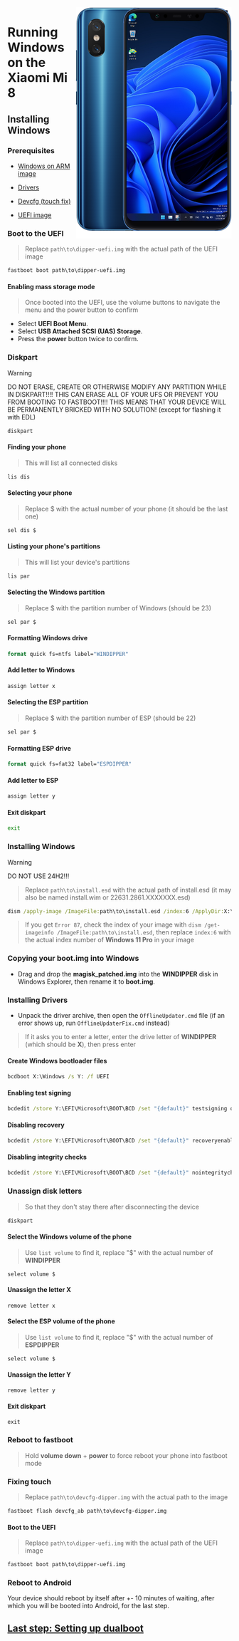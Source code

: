 <img align="right" src="https://github.com/n00b69/woa-dipper/blob/main/dipper.png" width="350" alt="Windows 11 running on dipper">

# Running Windows on the Xiaomi Mi 8

## Installing Windows

### Prerequisites
- [Windows on ARM image](https://worproject.com/esd)
  
- [Drivers](https://github.com/n00b69/woa-dipper/releases/tag/Drivers)

- [Devcfg (touch fix)](https://github.com/n00b69/woa-dipper/releases/download/Files/devcfg-dipper.img)

- [UEFI image](https://github.com/n00b69/woa-dipper/releases/tag/UEFI)

### Boot to the UEFI
> Replace `path\to\dipper-uefi.img` with the actual path of the UEFI image
```cmd
fastboot boot path\to\dipper-uefi.img
```

#### Enabling mass storage mode
> Once booted into the UEFI, use the volume buttons to navigate the menu and the power button to confirm
- Select **UEFI Boot Menu**.
- Select **USB Attached SCSI (UAS) Storage**.
- Press the **power** button twice to confirm.

### Diskpart
> [!WARNING]
> DO NOT ERASE, CREATE OR OTHERWISE MODIFY ANY PARTITION WHILE IN DISKPART!!!! THIS CAN ERASE ALL OF YOUR UFS OR PREVENT YOU FROM BOOTING TO FASTBOOT!!!! THIS MEANS THAT YOUR DEVICE WILL BE PERMANENTLY BRICKED WITH NO SOLUTION! (except for flashing it with EDL)

```cmd
diskpart
```

#### Finding your phone
> This will list all connected disks
```cmd
lis dis
```

#### Selecting your phone
> Replace $ with the actual number of your phone (it should be the last one)
```cmd
sel dis $
```

#### Listing your phone's partitions
> This will list your device's partitions
```cmd
lis par
```

#### Selecting the Windows partition
> Replace $ with the partition number of Windows (should be 23)
```cmd
sel par $
```

#### Formatting Windows drive
```cmd
format quick fs=ntfs label="WINDIPPER"
```

#### Add letter to Windows
```cmd
assign letter x
```

#### Selecting the ESP partition
> Replace $ with the partition number of ESP (should be 22)
```cmd
sel par $
```

#### Formatting ESP drive
```cmd
format quick fs=fat32 label="ESPDIPPER"
```

#### Add letter to ESP
```cmd
assign letter y
```

#### Exit diskpart
```cmd
exit
```

### Installing Windows
> [!Warning]
> DO NOT USE 24H2!!!

> Replace `path\to\install.esd` with the actual path of install.esd (it may also be named install.wim or 22631.2861.XXXXXXX.esd)

```cmd
dism /apply-image /ImageFile:path\to\install.esd /index:6 /ApplyDir:X:\
```

> If you get `Error 87`, check the index of your image with `dism /get-imageinfo /ImageFile:path\to\install.esd`, then replace `index:6` with the actual index number of **Windows 11 Pro** in your image

### Copying your boot.img into Windows
- Drag and drop the **magisk_patched.img** into the **WINDIPPER** disk in Windows Explorer, then rename it to **boot.img**.

### Installing Drivers
- Unpack the driver archive, then open the `OfflineUpdater.cmd` file (if an error shows up, run `OfflineUpdaterFix.cmd` instead)

> If it asks you to enter a letter, enter the drive letter of **WINDIPPER** (which should be **X**), then press enter
  
#### Create Windows bootloader files
```cmd
bcdboot X:\Windows /s Y: /f UEFI
```

#### Enabling test signing
```cmd
bcdedit /store Y:\EFI\Microsoft\BOOT\BCD /set "{default}" testsigning on
```

#### Disabling recovery
```cmd
bcdedit /store Y:\EFI\Microsoft\BOOT\BCD /set "{default}" recoveryenabled no
```

#### Disabling integrity checks
```cmd
bcdedit /store Y:\EFI\Microsoft\BOOT\BCD /set "{default}" nointegritychecks on
```

### Unassign disk letters
> So that they don't stay there after disconnecting the device
```cmd
diskpart
```

#### Select the Windows volume of the phone
> Use `list volume` to find it, replace "$" with the actual number of **WINDIPPER**
```diskpart
select volume $
```

#### Unassign the letter X
```diskpart
remove letter x
```

#### Select the ESP volume of the phone
> Use `list volume` to find it, replace "$" with the actual number of **ESPDIPPER**
```diskpart
select volume $
```

#### Unassign the letter Y
```diskpart
remove letter y
```

#### Exit diskpart
```diskpart
exit
```

### Reboot to fastboot
> Hold **volume down** + **power** to force reboot your phone into fastboot mode

### Fixing touch
> Replace `path\to\devcfg-dipper.img` with the actual path to the image
```cmd
fastboot flash devcfg_ab path\to\devcfg-dipper.img
```

#### Boot to the UEFI
> Replace `path\to\dipper-uefi.img` with the actual path of the UEFI image
```cmd
fastboot boot path\to\dipper-uefi.img
```

### Reboot to Android
Your device should reboot by itself after +- 10 minutes of waiting, after which you will be booted into Android, for the last step.

## [Last step: Setting up dualboot](/guide/4-dualboot.md)

















